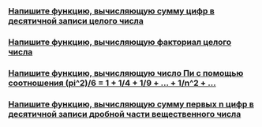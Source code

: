 ### [Напишите функцию, вычисляющую сумму цифр в десятичной записи целого числа](https://github.com/ptrvsrg/NSU_homework_C/tree/master/%D0%A6%D0%B8%D0%BA%D0%BB%D1%8B%20%D0%B8%20%D0%BF%D1%80%D0%BE%D1%81%D1%82%D1%8B%D0%B5%20%D1%82%D0%B8%D0%BF%D1%8B/%D0%A1%D1%83%D0%BC%D0%BC%D0%B0%20%D1%86%D0%B8%D1%84%D1%80%20%D0%B4%D0%B5%D1%81%D1%8F%D1%82%D0%B8%D1%87%D0%BD%D0%BE%D0%B9%20%D0%B7%D0%B0%D0%BF%D0%B8%D1%81%D0%B8%20%D1%86%D0%B5%D0%BB%D0%BE%D0%B3%D0%BE%20%D1%87%D0%B8%D1%81%D0%BB%D0%B0)
### [Напишите функцию, вычисляющую факториал целого числа](https://github.com/ptrvsrg/NSU_homework_C/tree/master/%D0%A6%D0%B8%D0%BA%D0%BB%D1%8B%20%D0%B8%20%D0%BF%D1%80%D0%BE%D1%81%D1%82%D1%8B%D0%B5%20%D1%82%D0%B8%D0%BF%D1%8B/%D0%A4%D0%B0%D0%BA%D1%82%D0%BE%D1%80%D0%B8%D0%B0%D0%BB)
### [Напишите функцию, вычисляющую число Пи с помощью соотношения (pi^2)/6 = 1 + 1/4 + 1/9 + ... + 1/n^2 + ...](https://github.com/ptrvsrg/NSU_homework_C/tree/master/%D0%A6%D0%B8%D0%BA%D0%BB%D1%8B%20%D0%B8%20%D0%BF%D1%80%D0%BE%D1%81%D1%82%D1%8B%D0%B5%20%D1%82%D0%B8%D0%BF%D1%8B/%D0%A7%D0%B8%D1%81%D0%BB%D0%BE%20%D0%9F%D0%98)
### [Напишите функцию, вычисляющую сумму первых n цифр в десятичной записи дробной части вещественного числа](https://github.com/ptrvsrg/NSU_homework_C/tree/master/%D0%A6%D0%B8%D0%BA%D0%BB%D1%8B%20%D0%B8%20%D0%BF%D1%80%D0%BE%D1%81%D1%82%D1%8B%D0%B5%20%D1%82%D0%B8%D0%BF%D1%8B/%D0%A1%D1%83%D0%BC%D0%BC%D0%B0%20%D0%BF%D0%B5%D1%80%D0%B2%D1%8B%D1%85%20n%20%D1%86%D0%B8%D1%84%D1%80%20%D0%B2%20%D0%B4%D1%80%D0%BE%D0%B1%D0%BD%D0%BE%D0%B9%20%D1%87%D0%B0%D1%81%D1%82%D0%B8%20%D1%87%D0%B8%D1%81%D0%BB%D0%B0)
